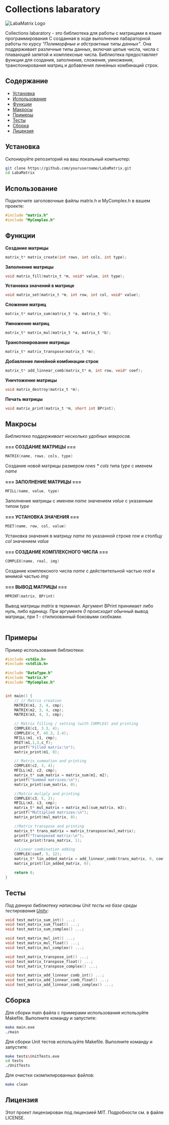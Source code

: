 # Collections labaratory

![LabaMatrix Logo](https://nvpk-mephi.ru/wp-content/uploads/2021/09/3ddda32c713589b65cd686fddb280b3f.png)

Collections labaratory - это библиотека для работы с матрицами в языке программирования C созданная в ходе выполнения лабараторной работы по курсу _"Полиморфные и абстрактные типы данных"_. Она поддерживает различные типы данных, включая целые числа, числа с плавающей запятой и комплексные числа. Библиотека предоставляет функции для создания, заполнения, сложения, умножения, транспонирования матриц и добавления линейных комбинаций строк.

## Содержание

- [Установка](#установка)
- [Использование](#использование)
- [Функции](#функции)
- [Макросы](#макросы)
- [Примеры](#примеры)
- [Тесты](#тесты)
- [Сборка](#сборка)
- [Лицензия](#лицензия)

## Установка

Склонируйте репозиторий на ваш локальный компьютер:

```bash
git clone https://github.com/yourusername/LabaMatrix.git
cd LabaMatrix
```

## Использование
Подключите заголовочные файлы matrix.h и MyComplex.h в вашем проекте:
```c
#include "matrix.h"
#include "MyComplex.h"
```
## Функции
__Создание матрицы__
```c
matrix_t* matrix_create(int rows, int cols, int type);
```
__Заполнение матрицы__
```c
void matrix_fill(matrix_t *m, void* value, int type);
```
__Установка значений в матрице__
```c
void matrix_set(matrix_t *m, int row, int col, void* value);
```
__Сложение матриц__
```c
matrix_t* matrix_sum(matrix_t *a, matrix_t *b);
```
__Умножение матриц__
```c
matrix_t* matrix_mul(matrix_t *a, matrix_t *b);
```
__Транспонирование матрицы__
```c
matrix_t* matrix_transpose(matrix_t *m);
```
__Добавление линейной комбинации строк__
```c
matrix_t* add_linnear_comb(matrix_t* m, int row, void* coef);
```
__Уничтожение матрицы__
```c
void matrix_destroy(matrix_t *m);
```
__Печать матрицы__
```c
void matrix_print(matrix_t *m, short int BPrint);
```

## Макросы
_Библиотека поддерживает несколько удобных макросов._<br><br>
__=== СОЗДАНИЕ МАТРИЦЫ ===__
<br>
```c
MATRIX(name, rows, cols, type)
```
Создание новой матрицы размером _rows * cols_ типа _type_ с именем _name_
<br><br>
__=== ЗАПОЛНЕНИЕ МАТРИЦЫ ===__
```c
MFILL(name, value, type)
```
Заполнение матрицы с именем _name_ значением _value_ с указанным типом _type_
<br><br>
__=== УСТАНОВКА ЗНАЧЕНИЯ ===__
```c
MSET(name, row, col, value)
```
Установка значения в матрицу _name_ по указанной строке _row_ и столбцу _col_ значением _value_
<br><br>
__=== СОЗДАНИЕ КОМПЛЕКСНОГО ЧИСЛА ===__
```c
COMPLEX(name, real, img)
```
Создание комплексного числа _name_ с действительной частью _real_ и мнимой частью _img_
<br><br>
__=== ВЫВОД МАТРИЦЫ ===__
```c
MPRINT(matrix, BPrint)
```
Вывод матрицы _matrix_ в терминал. Аргумент BPrint принимает либо нуль, либо единицу. При аргументе _0_ происходит обычный вывод матрицы, при _1_ - стилизованный боковыми скобками.
<br><br>
## Примеры
Пример использования библиотеки:
```c
#include <stdio.h>
#include <stdlib.h>

#include "DataType.h"
#include "matrix.h"
#include "MyComplex.h"


int main() {
    // // Matrix creation
    MATRIX(m1, 3, 4, cmp);
    MATRIX(m2, 3, 4, cmp);
    MATRIX(m3, 4, 3, cmp);

    // Matrix filling / setting (with COMPLEX) and printing
    COMPLEX(c1, 3.3, 4);
    COMPLEX(c_f, 45.3, 2.4);
    MFILL(m1, c1, cmp);
    MSET(m1,1,3,c_f);
    printf("Filled matrix:\n");
    matrix_print(m1, 0);

    // Matrix summation and printing
    COMPLEX(c2, 3, 4);
    MFILL(m2, c2, cmp);
    matrix_t* sum_matrix = matrix_sum(m1, m2);
    printf("Summed matrices:\n");
    matrix_print(sum_matrix, 0);

    //Matrix muliply and printing
    COMPLEX(c3, 5, 2);
    MFILL(m3, c3, cmp);
    matrix_t* mul_matrix = matrix_mul(sum_matrix, m3);
    printf("Multiplied matrices:\n");
    matrix_print(mul_matrix, 0);

    //Matrix transpose and printing
    matrix_t* trans_matrix = matrix_transpose(mul_matrix);
    printf("Transposed matrix:\n");
    matrix_print(trans_matrix, 1);

    //Linear combination adding
    COMPLEX(coef, 5, 12);
    matrix_t* lin_added_matrix = add_linnear_comb(trans_matrix, 0, coef);
    matrix_print(lin_added_matrix, 0);

    return 0;
}
```
## Тесты
_Под данную библиотеку написаны Unit тесты на базе среды тестирования [Unity](https://github.com/ThrowTheSwitch/Unity):_
```c
void test_matrix_sum_int() ...;
void test_matrix_sum_float() ...;
void test_matrix_sum_complex() ...;

void test_matrix_mul_int() ...;
void test_matrix_mul_float() ...;
void test_matrix_mul_complex() ...;

void test_matrix_transpose_int() ...;
void test_matrix_transpose_float() ...;
void test_matrix_transpose_complex() ...;

void test_matrix_add_linnear_comb_int() ...;
void test_matrix_add_linnear_comb_float() ...;
void test_matrix_add_linnear_comb_complex() ...;
```
## Сборка
Для сборки main файла с примерами использования используйте Makefile. Выполните команду и запустите:
```bash
make main.exe
./main
```
Для сборки Unit тестов используйте Makefile. Выполните команду и запустите:
```bash
make tests\UnitTests.exe
cd tests
./UnitTests
```
Для очистки скомпилированных файлов:
```bash
make clean
```
## Лицензия
Этот проект лицензирован под лицензией MIT. Подробности см. в файле LICENSE.
